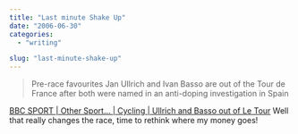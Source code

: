 ```yaml
---
title: "Last minute Shake Up"
date: "2006-06-30"
categories: 
  - "writing"

slug: "last-minute-shake-up"
---
```


> Pre-race favourites Jan Ullrich and Ivan Basso are out of the Tour de France after both were named in an anti-doping investigation in Spain

[BBC SPORT | Other Sport… | Cycling | Ullrich and Basso out of Le Tour](https://news.bbc.co.uk/sport1/hi/other_sports/cycling/5132320.stm) Well that really changes the race, time to rethink where my money goes!
